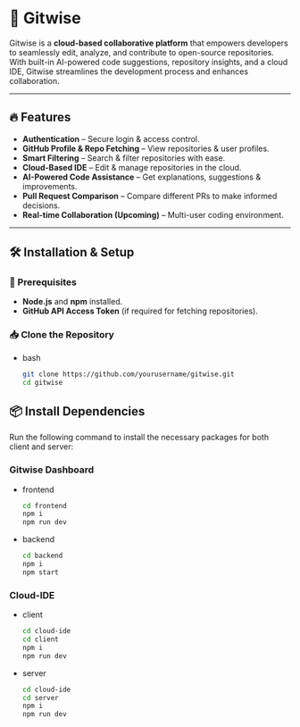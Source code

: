 # 🚀 Gitwise

Gitwise is a **cloud-based collaborative platform** that empowers developers to seamlessly edit, analyze, and contribute to open-source repositories. With built-in AI-powered code suggestions, repository insights, and a cloud IDE, Gitwise streamlines the development process and enhances collaboration.

---

## 🔥 Features
- **Authentication** – Secure login & access control.
- **GitHub Profile & Repo Fetching** – View repositories & user profiles.
- **Smart Filtering** – Search & filter repositories with ease.
- **Cloud-Based IDE** – Edit & manage repositories in the cloud.
- **AI-Powered Code Assistance** – Get explanations, suggestions & improvements.
- **Pull Request Comparison** – Compare different PRs to make informed decisions.
- **Real-time Collaboration (Upcoming)** – Multi-user coding environment.

---

## 🛠️ Installation & Setup

### 📌 Prerequisites
- **Node.js** and **npm** installed.
- **GitHub API Access Token** (if required for fetching repositories).

### 📥 Clone the Repository
* bash
  ```bash
  git clone https://github.com/yourusername/gitwise.git
  cd gitwise
  ```

## 📦 Install Dependencies
Run the following command to install the necessary packages for both client and server:
### Gitwise Dashboard
* frontend
  ```bash
  cd frontend
  npm i
  npm run dev
  ```
* backend
  ```bash
  cd backend
  npm i
  npm start
  ```
### Cloud-IDE
* client
  ```bash
  cd cloud-ide
  cd client
  npm i
  npm run dev
  ```
* server
  ```bash
  cd cloud-ide
  cd server
  npm i
  npm run dev
  ```

